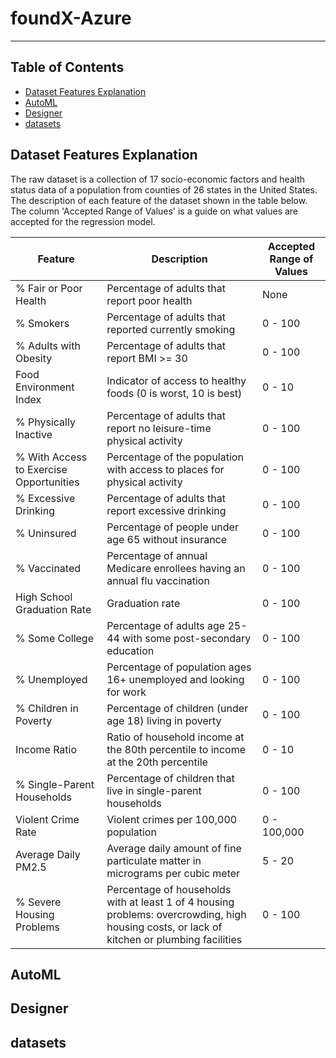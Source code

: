# foundX-Azure
- - - -
## Table of Contents
- [Dataset Features Explanation](#Dataset-Features-Explanation "Goto Dataset-Features-Explanation")
- [AutoML](#AutoML "Goto AutoML")
- [Designer](#Designer "Goto Designer")
- [datasets](#datasets "Goto datasets")

## Dataset Features Explanation
The raw dataset is a collection of 17 socio-economic factors and health status data of a population from counties of 26 states in the United States. The description of each feature of the dataset shown in the table below. The column 'Accepted Range of Values' is a guide on what values are accepted for the regression model.

Feature  | Description | Accepted Range of Values
------------- | ------------- | -------------
% Fair or Poor Health | Percentage of adults that report poor health | None
% Smokers | Percentage of adults that reported currently smoking | 0 - 100
% Adults with Obesity | Percentage of adults that report BMI >= 30 | 0 - 100
Food Environment Index | Indicator of access to healthy foods (0 is worst, 10 is best) | 0 - 10
% Physically Inactive | Percentage of adults that report no leisure-time physical activity | 0 - 100
% With Access to Exercise Opportunities | Percentage of the population with access to places for physical activity | 0 - 100
% Excessive Drinking | Percentage of adults that report excessive drinking | 0 - 100
% Uninsured | Percentage of people under age 65 without insurance | 0 - 100
% Vaccinated | Percentage of annual Medicare enrollees having an annual flu vaccination | 0 - 100
High School Graduation Rate | Graduation rate | 0 - 100
% Some College | Percentage of adults age 25-44 with some post-secondary education | 0 - 100
% Unemployed | Percentage of population ages 16+ unemployed and looking for work | 0 - 100
% Children in Poverty | Percentage of children (under age 18) living in poverty | 0 - 100
Income Ratio | Ratio of household income at the 80th percentile to income at the 20th percentile | 0 - 10
% Single-Parent Households | Percentage of children that live in single-parent households | 0 - 100
Violent Crime Rate | Violent crimes per 100,000 population | 0 - 100,000
Average Daily PM2.5 | Average daily amount of fine particulate matter in micrograms per cubic meter | 5 - 20
% Severe Housing Problems | Percentage of households with at least 1 of 4 housing problems: overcrowding, high housing costs, or lack of kitchen or plumbing facilities | 0 - 100

## AutoML

## Designer

## datasets
